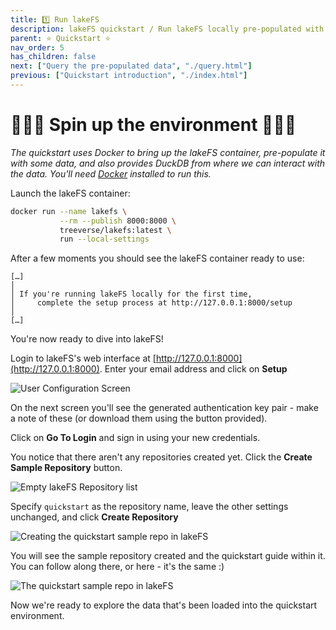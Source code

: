 ```yaml
---
title: 1️⃣ Run lakeFS
description: lakeFS quickstart / Run lakeFS locally pre-populated with a sample repository and data under Docker Compose
parent: ⭐ Quickstart ⭐
nav_order: 5
has_children: false
next: ["Query the pre-populated data", "./query.html"]
previous: ["Quickstart introduction", "./index.html"]
---
```


# 👩🏻‍💻 Spin up the environment 👨🏻‍💻

_The quickstart uses Docker to bring up the lakeFS container, pre-populate it with some data, and also provides DuckDB from where we can interact with the data. You'll need [Docker](https://docs.docker.com/get-docker/) installed to run this._

Launch the lakeFS container:

```bash
docker run --name lakefs \
           --rm --publish 8000:8000 \
           treeverse/lakefs:latest \
           run --local-settings
```

After a few moments you should see the lakeFS container ready to use: 

```
[…]
│
│ If you're running lakeFS locally for the first time,
│     complete the setup process at http://127.0.0.1:8000/setup
│
[…]

```

You're now ready to dive into lakeFS! 

Login to lakeFS's web interface at [http://127.0.0.1:8000](http://127.0.0.1:8000). Enter your email address and click on **Setup**

<img src="/assets/img/quickstart/user_config.png" alt="User Configuration Screen" class="quickstart"/>

On the next screen you'll see the generated authentication key pair - make a note of these (or download them using the button provided). 

Click on **Go To Login** and sign in using your new credentials. 

You notice that there aren't any repositories created yet. Click the **Create Sample Repository** button. 

<img src="/assets/img/quickstart/empty-repo-list.png" alt="Empty lakeFS Repository list" class="quickstart"/>

Specify `quickstart` as the repository name, leave the other settings unchanged, and click **Create Repository**

<img src="/assets/img/quickstart/create-quickstart-repo.png" alt="Creating the quickstart sample repo in lakeFS" class="quickstart"/>

You will see the sample repository created and the quickstart guide within it. You can follow along there, or here - it's the same :) 

<img src="/assets/img/quickstart/quickstart-repo.png" alt="The quickstart sample repo in lakeFS" class="quickstart"/>

Now we're ready to explore the data that's been loaded into the quickstart environment. 